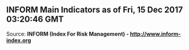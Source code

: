 ## INFORM Main Indicators as of Fri, 15 Dec 2017 03:20:46 GMT

Source: **INFORM (Index For Risk Management) - http://www.inform-index.org**